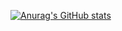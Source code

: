 

[![Anurag's GitHub stats](https://github-readme-stats.vercel.app/api?username=6Yk&show_icons=true)](https://github.com/anuraghazra/github-readme-stats)

<!--
**6Ykx/6Ykx** is a ✨ _special_ ✨ repository because its `README.md` (this file) appears on your GitHub profile.

Here are some ideas to get you started:

- 🔭 I’m currently working on ...
- 🌱 I’m currently learning ...
- 👯 I’m looking to collaborate on ...
- 🤔 I’m looking for help with ...
- 💬 Ask me about ...
- 📫 How to reach me: ...
- 😄 Pronouns: ...
- ⚡ Fun fact: ...
-->
